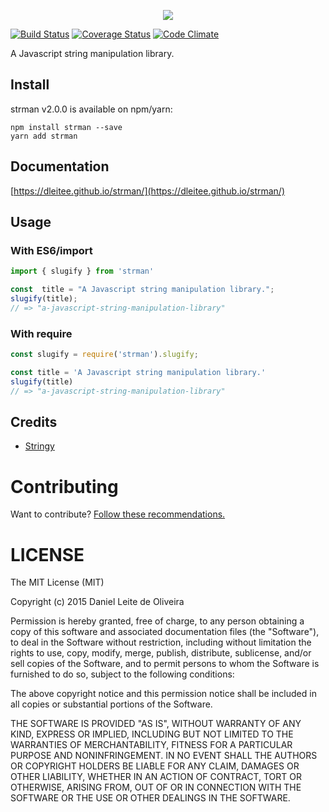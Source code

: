 <p align="center">
<img src="https://github.com/dleitee/strman/blob/master/strman_new.png?raw=true">
</p>

[![Build Status](https://travis-ci.org/dleitee/strman.svg?branch=master)](https://travis-ci.org/dleitee/strman)
[![Coverage Status](https://coveralls.io/repos/github/dleitee/strman/badge.svg?branch=master)](https://coveralls.io/github/dleitee/strman?branch=master)
[![Code Climate](https://codeclimate.com/github/dleitee/strman/badges/gpa.svg)](https://codeclimate.com/github/dleitee/strman)

A Javascript string manipulation library.

## Install

strman v2.0.0 is available on npm/yarn:
```
npm install strman --save
yarn add strman
```

## Documentation

[https://dleitee.github.io/strman/](https://dleitee.github.io/strman/)

## Usage

### With ES6/import

```javascript
import { slugify } from 'strman'

const  title = "A Javascript string manipulation library.";
slugify(title);
// => "a-javascript-string-manipulation-library"
```

### With require

```javascript
const slugify = require('strman').slugify;

const title = 'A Javascript string manipulation library.'
slugify(title)
// => "a-javascript-string-manipulation-library"
```

## Credits

 - [Stringy](https://github.com/danielstjules/Stringy)


# Contributing

Want to contribute? [Follow these recommendations.](https://github.com/dleitee/strman/blob/master/CONTRIBUTING.md)

# LICENSE

The MIT License (MIT)

Copyright (c) 2015 Daniel Leite de Oliveira

Permission is hereby granted, free of charge, to any person obtaining a copy
of this software and associated documentation files (the "Software"), to deal
in the Software without restriction, including without limitation the rights
to use, copy, modify, merge, publish, distribute, sublicense, and/or sell
copies of the Software, and to permit persons to whom the Software is
furnished to do so, subject to the following conditions:

The above copyright notice and this permission notice shall be included in
all copies or substantial portions of the Software.

THE SOFTWARE IS PROVIDED "AS IS", WITHOUT WARRANTY OF ANY KIND, EXPRESS OR
IMPLIED, INCLUDING BUT NOT LIMITED TO THE WARRANTIES OF MERCHANTABILITY,
FITNESS FOR A PARTICULAR PURPOSE AND NONINFRINGEMENT. IN NO EVENT SHALL THE
AUTHORS OR COPYRIGHT HOLDERS BE LIABLE FOR ANY CLAIM, DAMAGES OR OTHER
LIABILITY, WHETHER IN AN ACTION OF CONTRACT, TORT OR OTHERWISE, ARISING FROM,
OUT OF OR IN CONNECTION WITH THE SOFTWARE OR THE USE OR OTHER DEALINGS IN
THE SOFTWARE.

